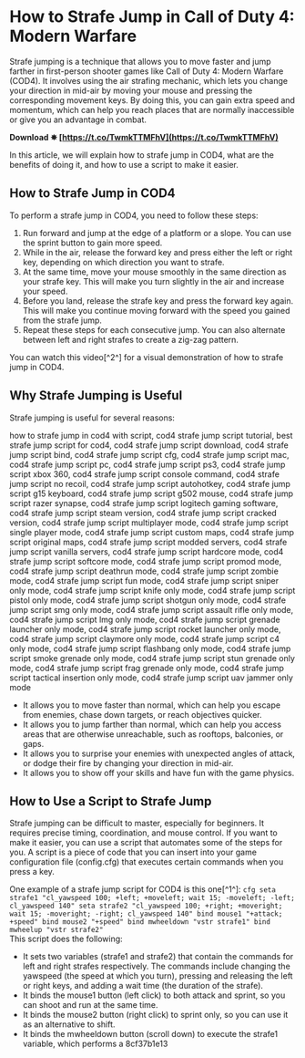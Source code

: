 # How to Strafe Jump in Call of Duty 4: Modern Warfare
 
Strafe jumping is a technique that allows you to move faster and jump farther in first-person shooter games like Call of Duty 4: Modern Warfare (COD4). It involves using the air strafing mechanic, which lets you change your direction in mid-air by moving your mouse and pressing the corresponding movement keys. By doing this, you can gain extra speed and momentum, which can help you reach places that are normally inaccessible or give you an advantage in combat.
 
**Download ✵ [https://t.co/TwmkTTMFhV](https://t.co/TwmkTTMFhV)**


 
In this article, we will explain how to strafe jump in COD4, what are the benefits of doing it, and how to use a script to make it easier.
 
## How to Strafe Jump in COD4
 
To perform a strafe jump in COD4, you need to follow these steps:
 
1. Run forward and jump at the edge of a platform or a slope. You can use the sprint button to gain more speed.
2. While in the air, release the forward key and press either the left or right key, depending on which direction you want to strafe.
3. At the same time, move your mouse smoothly in the same direction as your strafe key. This will make you turn slightly in the air and increase your speed.
4. Before you land, release the strafe key and press the forward key again. This will make you continue moving forward with the speed you gained from the strafe jump.
5. Repeat these steps for each consecutive jump. You can also alternate between left and right strafes to create a zig-zag pattern.

You can watch this video[^2^] for a visual demonstration of how to strafe jump in COD4.
 
## Why Strafe Jumping is Useful
 
Strafe jumping is useful for several reasons:
 
how to strafe jump in cod4 with script,  cod4 strafe jump script tutorial,  best strafe jump script for cod4,  cod4 strafe jump script download,  cod4 strafe jump script bind,  cod4 strafe jump script cfg,  cod4 strafe jump script mac,  cod4 strafe jump script pc,  cod4 strafe jump script ps3,  cod4 strafe jump script xbox 360,  cod4 strafe jump script console command,  cod4 strafe jump script no recoil,  cod4 strafe jump script autohotkey,  cod4 strafe jump script g15 keyboard,  cod4 strafe jump script g502 mouse,  cod4 strafe jump script razer synapse,  cod4 strafe jump script logitech gaming software,  cod4 strafe jump script steam version,  cod4 strafe jump script cracked version,  cod4 strafe jump script multiplayer mode,  cod4 strafe jump script single player mode,  cod4 strafe jump script custom maps,  cod4 strafe jump script original maps,  cod4 strafe jump script modded servers,  cod4 strafe jump script vanilla servers,  cod4 strafe jump script hardcore mode,  cod4 strafe jump script softcore mode,  cod4 strafe jump script promod mode,  cod4 strafe jump script deathrun mode,  cod4 strafe jump script zombie mode,  cod4 strafe jump script fun mode,  cod4 strafe jump script sniper only mode,  cod4 strafe jump script knife only mode,  cod4 strafe jump script pistol only mode,  cod4 strafe jump script shotgun only mode,  cod4 strafe jump script smg only mode,  cod4 strafe jump script assault rifle only mode,  cod4 strafe jump script lmg only mode,  cod4 strafe jump script grenade launcher only mode,  cod4 strafe jump script rocket launcher only mode,  cod4 strafe jump script claymore only mode,  cod4 strafe jump script c4 only mode,  cod4 strafe jump script flashbang only mode,  cod4 strafe jump script smoke grenade only mode,  cod4 strafe jump script stun grenade only mode,  cod4 strafe jump script frag grenade only mode,  cod4 strafe jump script tactical insertion only mode,  cod4 strafe jump script uav jammer only mode

- It allows you to move faster than normal, which can help you escape from enemies, chase down targets, or reach objectives quicker.
- It allows you to jump farther than normal, which can help you access areas that are otherwise unreachable, such as rooftops, balconies, or gaps.
- It allows you to surprise your enemies with unexpected angles of attack, or dodge their fire by changing your direction in mid-air.
- It allows you to show off your skills and have fun with the game physics.

## How to Use a Script to Strafe Jump
 
Strafe jumping can be difficult to master, especially for beginners. It requires precise timing, coordination, and mouse control. If you want to make it easier, you can use a script that automates some of the steps for you. A script is a piece of code that you can insert into your game configuration file (config.cfg) that executes certain commands when you press a key.
 
One example of a strafe jump script for COD4 is this one[^1^]:
  ```cfg seta strafe1 "cl_yawspeed 100; +left; +moveleft; wait 15; -moveleft; -left; cl_yawspeed 140" seta strafe2 "cl_yawspeed 100; +right; +moveright; wait 15; -moveright; -right; cl_yawspeed 140" bind mouse1 "+attack; +speed" bind mouse2 "+speed" bind mwheeldown "vstr strafe1" bind mwheelup "vstr strafe2" ```  
This script does the following:

- It sets two variables (strafe1 and strafe2) that contain the commands for left and right strafes respectively. The commands include changing the yawspeed (the speed at which you turn), pressing and releasing the left or right keys, and adding a wait time (the duration of the strafe).
- It binds the mouse1 button (left click) to both attack and sprint, so you can shoot and run at the same time.
- It binds the mouse2 button (right click) to sprint only, so you can use it as an alternative to shift.
- It binds the mwheeldown button (scroll down) to execute the strafe1 variable, which performs a 8cf37b1e13


